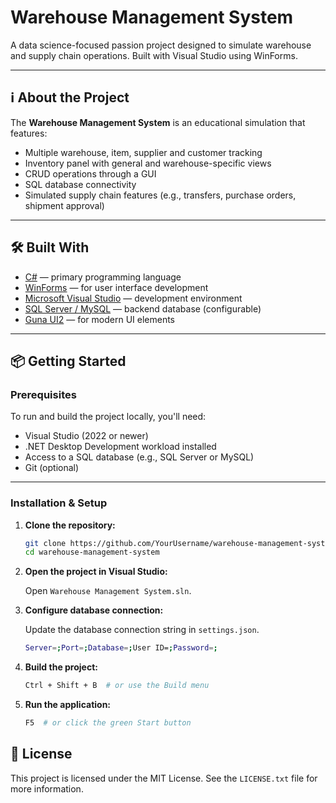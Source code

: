 # Warehouse Management System

A data science-focused passion project designed to simulate warehouse and supply chain operations. Built with Visual Studio using WinForms.

---

## ℹ️ About the Project

The **Warehouse Management System** is an educational simulation that features:

- Multiple warehouse, item, supplier and customer tracking
- Inventory panel with general and warehouse-specific views
- CRUD operations through a GUI
- SQL database connectivity
- Simulated supply chain features (e.g., transfers, purchase orders, shipment approval)

---

## 🛠️ Built With

- [C#](https://learn.microsoft.com/en-us/dotnet/csharp/) — primary programming language
- [WinForms](https://learn.microsoft.com/en-us/dotnet/desktop/winforms/) — for user interface development
- [Microsoft Visual Studio](https://visualstudio.microsoft.com/) — development environment
- [SQL Server / MySQL](https://www.mysql.com/) — backend database (configurable)
- [Guna UI2](https://www.nuget.org/packages/Guna.UI2.WinForms/) — for modern UI elements

---

## 📦 Getting Started

### Prerequisites

To run and build the project locally, you'll need:

- Visual Studio (2022 or newer)
- .NET Desktop Development workload installed
- Access to a SQL database (e.g., SQL Server or MySQL)
- Git (optional)

---

### Installation & Setup

1. **Clone the repository:**

   ```bash
   git clone https://github.com/YourUsername/warehouse-management-system.git
   cd warehouse-management-system
   
2. **Open the project in Visual Studio:**

   Open `Warehouse Management System.sln`.

3. **Configure database connection:**

   Update the database connection string in `settings.json`.
   ```bash
   Server=;Port=;Database=;User ID=;Password=;

5. **Build the project:**

   ```bash
   Ctrl + Shift + B  # or use the Build menu

6. **Run the application:**

   ```bash
   F5  # or click the green Start button

## 📃 License

This project is licensed under the MIT License. See the `LICENSE.txt` file for more information.
